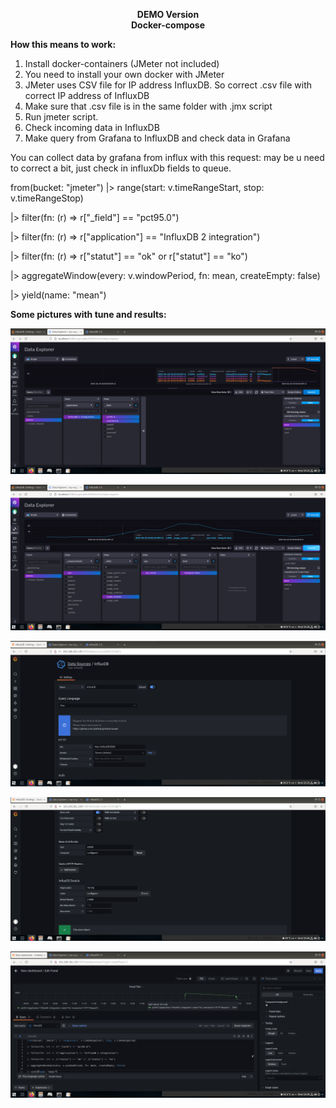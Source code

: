 <p align="center">
  <b>DEMO Version</b></br>
  <b>Docker-compose</b>
</p>

<b>How this means to work:</b>
1. Install docker-containers (JMeter not included)
2. You need to install your own docker with JMeter
3. JMeter uses CSV file for IP address InfluxDB. So correct .csv file with correct IP address of InfluxDB
4. Make sure that .csv file is in the same folder with .jmx script
5. Run jmeter script.
6. Check incoming data in InfluxDB
7. Make query from Grafana to InfluxDB and check data in Grafana

You can collect data by grafana from influx with this request:
may be u need to correct a bit, just check in influxDb fields to queue.

from(bucket: "jmeter")
  |> range(start: v.timeRangeStart, stop: v.timeRangeStop)
 
  |> filter(fn: (r) => r["_field"] == "pct95.0")
 
  |> filter(fn: (r) => r["application"] == "InfluxDB 2 integration")
 
  |> filter(fn: (r) => r["statut"] == "ok" or r["statut"] == "ko")
 
  |> aggregateWindow(every: v.windowPeriod, fn: mean, createEmpty: false)
 
  |> yield(name: "mean")
 
<b>Some pictures with tune and results:</b>

![InfluxDB get data from JMeter](Test_Results/1.1_influx_get_data.png?raw=true "InfluxDB get data from JMeter")

![InfluxDB get data from Telegraph](Test_Results/1.2_influx_get_data.png?raw=true "InfluxDB get data from Telegraph")

![Grafana settings №1](Test_Results/2.1_grafana_settings.png?raw=true "Grafana settings №1")

![Grafana settings №2](Test_Results/2.2_grafana_settings.png?raw=true "Grafana settings №2")

![Grafana get data №2](Test_Results/2.3_grafana_get_data.png?raw=true "Grafana get data")
